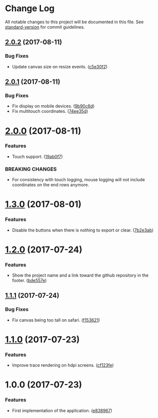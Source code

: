 # Change Log

All notable changes to this project will be documented in this file. See [standard-version](https://github.com/conventional-changelog/standard-version) for commit guidelines.

<a name="2.0.2"></a>
## [2.0.2](https://github.com/QuentinRoy/Track-Recorder/compare/v2.0.1...v2.0.2) (2017-08-11)


### Bug Fixes

* Update canvas size on resize events. ([c5e30f2](https://github.com/QuentinRoy/Track-Recorder/commit/c5e30f2))



<a name="2.0.1"></a>
## [2.0.1](https://github.com/QuentinRoy/Track-Recorder/compare/v2.0.0...v2.0.1) (2017-08-11)


### Bug Fixes

* Fix display on mobile devices. ([9b90c6d](https://github.com/QuentinRoy/Track-Recorder/commit/9b90c6d))
* Fix multitouch coordinates. ([74ee35d](https://github.com/QuentinRoy/Track-Recorder/commit/74ee35d))



<a name="2.0.0"></a>
# [2.0.0](https://github.com/QuentinRoy/Track-Recorder/compare/v1.3.0...v2.0.0) (2017-08-11)


### Features

* Touch support. ([19ab0f7](https://github.com/QuentinRoy/Track-Recorder/commit/19ab0f7))


### BREAKING CHANGES

* For consistency with touch logging, mouse logging will not include coordinates on the end rows anymore.



<a name="1.3.0"></a>
# [1.3.0](https://github.com/QuentinRoy/Track-Recorder/compare/v1.2.0...v1.3.0) (2017-08-01)


### Features

* Disable the buttons when there is nothing to export or clear. ([7b2e3ab](https://github.com/QuentinRoy/Track-Recorder/commit/7b2e3ab))



<a name="1.2.0"></a>
# [1.2.0](https://github.com/QuentinRoy/Track-Recorder/compare/v1.1.1...v1.2.0) (2017-07-24)


### Features

* Show the project name and a link toward the github repository in the footer. ([bde557e](https://github.com/QuentinRoy/Track-Recorder/commit/bde557e))



<a name="1.1.1"></a>
## [1.1.1](https://github.com/QuentinRoy/Trace-Record-App/compare/v1.1.0...v1.1.1) (2017-07-24)


### Bug Fixes

* Fix canvas being too tall on safari. ([f153621](https://github.com/QuentinRoy/Trace-Record-App/commit/f153621))



<a name="1.1.0"></a>
# [1.1.0](https://github.com/QuentinRoy/Trace-Record-App/compare/v1.0.0...v1.1.0) (2017-07-23)


### Features

* Improve trace rendering on hdpi screens. ([cf123fe](https://github.com/QuentinRoy/Trace-Record-App/commit/cf123fe))



<a name="1.0.0"></a>
# 1.0.0 (2017-07-23)


### Features

* First implementation of the application. ([e838967](https://github.com/QuentinRoy/Trace-Record-App/commit/e838967))
